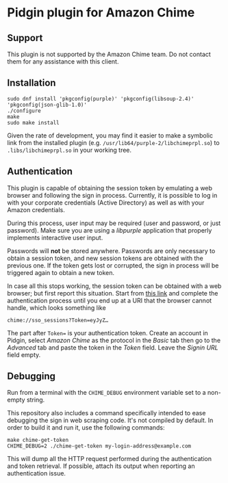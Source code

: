 Pidgin plugin for Amazon Chime
==============================


Support
-------

This plugin is not supported by the Amazon Chime team. Do not contact them for
any assistance with this client.


Installation
------------

    sudo dnf install 'pkgconfig(purple)' 'pkgconfig(libsoup-2.4)' 'pkgconfig(json-glib-1.0)'
    ./configure
    make
    sudo make install

Given the rate of development, you may find it easier to make a symbolic link
from the installed plugin (e.g. `/usr/lib64/purple-2/libchimeprpl.so`) to
`.libs/libchimeprpl.so` in your working tree.


Authentication
--------------

This plugin is capable of obtaining the session token by emulating a web browser
and following the sign in process.  Currently, it is possible to log in with
your corporate credentials (Active Directory) as well as with your Amazon
credentials.

During this process, user input may be required (user and password, or just
password).  Make sure you are using a *libpurple* application that properly
implements interactive user input.

Passwords will **not** be stored anywhere.  Passwords are only necessary to
obtain a session token, and new session tokens are obtained with the previous
one.  If the token gets lost or corrupted, the sign in process will be triggered
again to obtain a new token.

In case all this stops working, the session token can be obtained with a web
browser; but first report this situation.  Start from [this link][signin] and
complete the authentication process until you end up at a URI that the browser
cannot handle, which looks something like

    chime://sso_sessions?Token=eyJyZ…

The part after `Token=` is your authentication token. Create an account in
Pidgin, select *Amazon Chime* as the protocol in the *Basic* tab then go to the
*Advanced* tab and paste the token in the *Token* field.  Leave the *Signin URL*
field empty.


Debugging
---------

Run from a terminal with the `CHIME_DEBUG` environment variable set to a
non-empty string.

This repository also includes a command specifically intended to ease debugging
the sign in web scraping code.  It's not compiled by default.  In order to
build it and run it, use the following commands:

    make chime-get-token
    CHIME_DEBUG=2 ./chime-get-token my-login-address@example.com

This will dump all the HTTP request performed during the authentication and
token retrieval.  If possible, attach its output when reporting an
authentication issue.


[signin]: https://signin.id.ue1.app.chime.aws/
